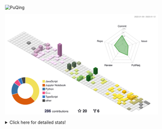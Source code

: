 ![PuQing](https://user-images.githubusercontent.com/27223114/171565019-9a56fae6-b08b-421f-99db-7e830da42371.png)

![](./profile-3d-contrib/profile-season-animate.svg)

<details>
<summary>Click here for detailed stats!</summary>

<!--START_SECTION:waka-->
**I'm a Night 🦉** 

```text
🌞 Morning    42 commits     ██░░░░░░░░░░░░░░░░░░░░░░░   10.99% 
🌆 Daytime    124 commits    ████████░░░░░░░░░░░░░░░░░   32.46% 
🌃 Evening    112 commits    ███████░░░░░░░░░░░░░░░░░░   29.32% 
🌙 Night      104 commits    ██████░░░░░░░░░░░░░░░░░░░   27.23%

```


📊 **This Week I Spent My Time On** 

```text
💬 Programming Languages: 
C++                      8 hrs 43 mins       ██████████████████████░░░   88.48% 
ObjectiveC               25 mins             █░░░░░░░░░░░░░░░░░░░░░░░░   4.39% 
JavaScript               12 mins             ░░░░░░░░░░░░░░░░░░░░░░░░░   2.15% 
JSON                     8 mins              ░░░░░░░░░░░░░░░░░░░░░░░░░   1.39% 
Other                    6 mins              ░░░░░░░░░░░░░░░░░░░░░░░░░   1.18%

🔥 Editors: 
VS Code                  8 hrs 44 mins       ██████████████████████░░░   88.66% 
CLion                    1 hr 7 mins         ██░░░░░░░░░░░░░░░░░░░░░░░   11.34%

💻 Operating System: 
Mac                      9 hrs 41 mins       ████████████████████████░   98.32% 
Windows                  9 mins              ░░░░░░░░░░░░░░░░░░░░░░░░░   1.68%

```


<!--END_SECTION:waka-->
</details>
